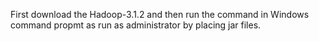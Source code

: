 First download the Hadoop-3.1.2 and then run the command in Windows command propmt as  run as administrator by placing jar files.
